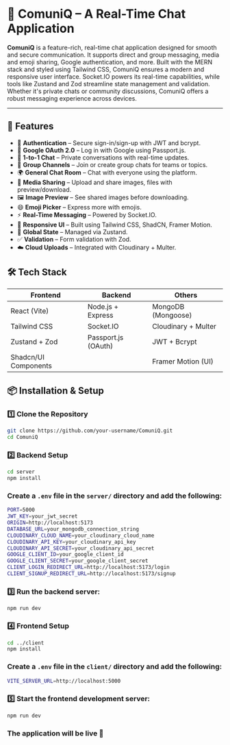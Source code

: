 # 💬 ComuniQ – A Real-Time Chat Application

**ComuniQ** is a feature-rich, real-time chat application designed for smooth and secure communication. It supports direct and group messaging, media and emoji sharing, Google authentication, and more. Built with the MERN stack and styled using Tailwind CSS, ComuniQ ensures a modern and responsive user interface. Socket.IO powers its real-time capabilities, while tools like Zustand and Zod streamline state management and validation. Whether it's private chats or community discussions, ComuniQ offers a robust messaging experience across devices.

---

## 🚀 Features

- 🔐 **Authentication** – Secure sign-in/sign-up with JWT and bcrypt.
- 🔑 **Google OAuth 2.0** – Log in with Google using Passport.js.
- 💬 **1-to-1 Chat** – Private conversations with real-time updates.
- 📣 **Group Channels** – Join or create group chats for teams or topics.
- 🌍 **General Chat Room** – Chat with everyone using the platform.
- 📂 **Media Sharing** – Upload and share images, files with preview/download.
- 🖼️ **Image Preview** – See shared images before downloading.
- 😄 **Emoji Picker** – Express more with emojis.
- ⚡ **Real-Time Messaging** – Powered by Socket.IO.
- 💅 **Responsive UI** – Built using Tailwind CSS, ShadCN, Framer Motion.
- 🧠 **Global State** – Managed via Zustand.
- ✅ **Validation** – Form validation with Zod.
- ☁️ **Cloud Uploads** – Integrated with Cloudinary + Multer.

## 🛠️ Tech Stack

| Frontend             | Backend              | Others                |
|----------------------|----------------------|------------------------|
| React (Vite)         | Node.js + Express    | MongoDB (Mongoose)     |
| Tailwind CSS         | Socket.IO            | Cloudinary + Multer    |
| Zustand + Zod        | Passport.js (OAuth)  | JWT + Bcrypt           |
| Shadcn/UI Components |                      | Framer Motion (UI)     |

## 📦 Installation & Setup

### 1️⃣ Clone the Repository

```bash
git clone https://github.com/your-username/ComuniQ.git
cd ComuniQ
```

### 2️⃣ Backend Setup 
```bash
cd server
npm install
```

### Create a `.env` file in the `server/` directory and add the following:

```bash
PORT=5000
JWT_KEY=your_jwt_secret
ORIGIN=http://localhost:5173
DATABASE_URL=your_mongodb_connection_string
CLOUDINARY_CLOUD_NAME=your_cloudinary_cloud_name
CLOUDINARY_API_KEY=your_cloudinary_api_key
CLOUDINARY_API_SECRET=your_cloudinary_api_secret
GOOGLE_CLIENT_ID=your_google_client_id
GOOGLE_CLIENT_SECRET=your_google_client_secret
CLIENT_LOGIN_REDIRECT_URL=http://localhost:5173/login
CLIENT_SIGNUP_REDIRECT_URL=http://localhost:5173/signup
```

### 3️⃣ Run the backend server:
```
npm run dev
```
### 4️⃣ Frontend Setup

 ```bash
 cd ../client
 npm install
 ```

 ### Create a `.env` file in the `client/` directory and add the following:
 ```bash
 VITE_SERVER_URL=http://localhost:5000
 ```
### 5️⃣ Start the frontend development server:

 ```bash
 npm run dev
 ```
### The application will be live 🚀

